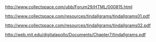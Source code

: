 http://www.collectspace.com/ubb/Forum29/HTML/000815.html

http://www.collectspace.com/resources/tindallgrams/tindallgrams01.pdf

http://www.collectspace.com/resources/tindallgrams/tindallgrams02.pdf

http://web.mit.edu/digitalapollo/Documents/Chapter7/tindallgrams.pdf